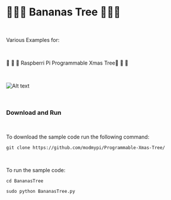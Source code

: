# :banana::banana::banana: Bananas Tree :banana::banana::banana:

</BR>

Various Examples for:

</BR>

 :christmas_tree: :christmas_tree: :christmas_tree: Raspberri Pi Programmable Xmas Tree:christmas_tree: :christmas_tree: :christmas_tree: 
 
 
 </BR>
 
 ![Alt text](https://raw.githubusercontent.com/JonnyBanana/BananasTree/master/img/TreePinout.jpg)
 
 </BR>
 
<h3>Download and Run</h3>

</BR>

To download the sample code run the following command:


`git clone https://github.com/modmypi/Programmable-Xmas-Tree/`

</BR>

To run the sample code:


`cd BananasTree`



`sudo python BananasTree.py`


</BR>
